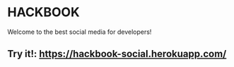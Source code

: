 # HACKBOOK

Welcome to the best social media for developers! 

## Try it!: https://hackbook-social.herokuapp.com/



